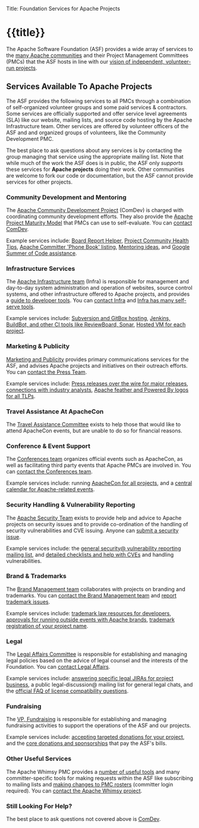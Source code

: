 Title: Foundation Services for Apache Projects


# {{title}}

The Apache Software Foundation (ASF) provides a wide array of 
services to the [many Apache communities](https://projects.apache.org/) and their Project Management 
Committees (PMCs) that the ASF hosts in line with our 
[vision of independent, volunteer-run projects](https://blogs.apache.org/foundation/entry/the-apache-software-foundation-2018).  

## Services Available To Apache Projects

The ASF provides the following services to all PMCs through a combination of 
self-organized volunteer groups and some paid services & contractors. 
Some services are officially supported and offer service level agreements
(SLA) like our website, mailing lists, and source code hosting by the 
Apache Infrastructure team.  Other services are offered by volunteer 
officers of the ASF and and organized groups of volunteers, like 
the Community Development PMC.

The best place to ask questions about any services is by contacting the 
group managing that service using the appropriate mailing list.  Note that while much of the work 
the ASF does is in public, the ASF only *supports* these services for 
**Apache projects** doing their work.  Other communities are welcome to fork our code 
or documentation, but the ASF cannot provide services for other projects.

### Community Development and Mentoring

The [Apache Community Development Project](https://community.apache.org/) (ComDev) is
charged with coordinating community development efforts.  They also provide 
the [Apache Project Maturity Model](https://community.apache.org/apache-way/apache-project-maturity-model.html) 
that PMCs can use to self-evaluate.  You can [contact ComDev](https://community.apache.org/lists.html).

Example services include: [Board Report Helper](https://reporter.apache.org/), 
[Project Community Health Tips](https://reporter.apache.org/chi.py), 
[Apache Committer 'Phone Book' listing](https://home.apache.org/), 
[Mentoring ideas](https://community.apache.org/mentoringprogramme.html), 
and [Google Summer of Code assistance](https://community.apache.org/gsoc.html).

### Infrastructure Services

The [Apache Infrastructure team](/dev/infrastructure) (Infra) is
responsible for management and day-to-day system administration and operation
of websites, source control systems, and other infrastructure offered to 
Apache projects, and provides a [guide to developer tools](/dev/).
You can [contact Infra](/dev/infra-contact#misdirected)
and [Infra has many self-serve tools](https://selfserve.apache.org/).

Example services include: [Subversion and GitBox hosting](/dev/services.html#source-repository), 
[Jenkins, BuildBot, and other CI tools like ReviewBoard,  Sonar](/dev/services.html#build), 
[Hosted VM for each project](/dev/services.html#virtual-servers).

### Marketing & Publicity

[Marketing and Publicity](/press/#whoweare)
provides primary communications services for the ASF, and advises Apache
projects and initiatives on their outreach efforts.  You can [contact the Press Team](/press/#contact).

Example services include: [Press releases over the wire for major releases](/press/#releases), 
[connections with industry analysts](/press/#interviews), 
[Apache feather and Powered By logos for all TLPs](/foundation/press/kit/).

### Travel Assistance At ApacheCon

The [Travel Assistance Committee](/travel) exists to
help those that would like to attend ApacheCon events, but are unable to do so
for financial reasons.

### Conference & Event Support

The [Conferences team](/foundation/conferences)
organizes official events such as ApacheCon, as well as facilitating third
party events that Apache PMCs are involved in.  You can [contact the Conferences team](/foundation/conferences#mailing-lists).

Example services include: running [ApacheCon for all projects](https://apachecon.com/), 
and a [central calendar for Apache-related events](https://events.apache.org/).


### Security Handling & Vulnerability Reporting

The [Apache Security Team](https://security.apache.org) exists to provide
help and advice to Apache projects on security issues and to provide
co-ordination of the handling of security vulnerabilities and CVE issuing.
Anyone can [submit a security issue](/security/#reporting-a-vulnerability).

Example services include: the [general security@ vulnerability reporting mailing list](https://security.apache.org/projects/),
and [detailed checklists and help with CVEs](/security/committers.html) and handling vulnerabilities.

### Brand & Trademarks

The [Brand Management team](/foundation/marks/resources)
collaborates with projects on branding and trademarks.  You can 
[contact the Brand Management team](/foundation/marks/contact)
and [report trademark issues](/foundation/marks/reporting).

Example services include: [trademark law resources for developers](/foundation/marks/resources), 
[approvals for running outside events with Apache brands](/foundation/marks/events), 
[trademark registration of your project name](/foundation/marks/register#register).

### Legal

The [Legal Affairs Committee](/legal) is responsible for
establishing and managing legal policies based on the advice of legal counsel
and the interests of the Foundation.  You can [contact Legal Affairs](/legal/#communications).

Example services include: [answering specific legal JIRAs for project business](/foundation/contributing.html#TargetedSponsor), 
a public legal-discussion@ mailing list for general legal chats, 
and the [official FAQ of license compatibility questions](/legal/resolved.html).

### Fundraising

The [VP, Fundraising](https://whimsy.apache.org/foundation/orgchart/vp-fundraising) 
is responsible for establishing and managing fundraising activities to 
support the operations of the ASF and our projects.

Example services include: [accepting targeted donations for your project](/foundation/contributing.html#TargetedSponsor), 
and the [core donations and sponsorships](/foundation/contributing.html) that pay the ASF's bills.

### Other Useful Services

The Apache Whimsy PMC provides a [number of useful tools](https://whimsy.apache.org/) 
and many committer-specific tools for making requests within the ASF like 
subscribing to mailing lists and [making changes to PMC rosters](https://whimsy.apache.org/roster/) (committer login required).
You can [contact the Apache Whimsy project](https://lists.apache.org/list.html?dev@whimsical.apache.org).

### Still Looking For Help?

The best place to ask questions not covered above is [ComDev](https://community.apache.org/lists.html).
